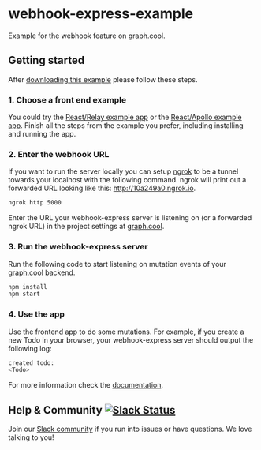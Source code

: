 # webhook-express-example
Example for the webhook feature on graph.cool.


## Getting started
After [downloading this example](https://github.com/graphcool-examples/webhook-express-example/archive/master.zip) please follow these steps.

### 1. Choose a front end example
You could try the [React/Relay example app](https://github.com/graphcool-examples/react-relay-todo-example) or the [React/Apollo example app](https://github.com/graphcool-examples/react-apollo-todo-example). Finish all the steps from the example you prefer, including installing and running the app.

### 2. Enter the webhook URL
If you want to run the server locally you can setup [ngrok](https://ngrok.com/) to be a tunnel towards your localhost with the following command. ngrok will print out a forwarded URL looking like this: http://10a249a0.ngrok.io.

```sh
ngrok http 5000
```

Enter the URL your webhook-express server is listening on (or a forwarded ngrok URL) in the project settings at [graph.cool](graph.cool).

### 3. Run the webhook-express server
Run the following code to start listening on mutation events of your [graph.cool](graph.cool) backend.

```sh
npm install
npm start
```

### 4. Use the app
Use the frontend app to do some mutations. For example, if you create a new Todo in your browser, your webhook-express server should output the following log:

```sh
created todo:
<Todo>
```

For more information check the [documentation](http://docs.graph.cool/docs/webhooks/).


## Help & Community [![Slack Status](https://slack.graph.cool/badge.svg)](https://slack.graph.cool)

Join our [Slack community](http://slack.graph.cool/) if you run into issues or have questions. We love talking to you!
